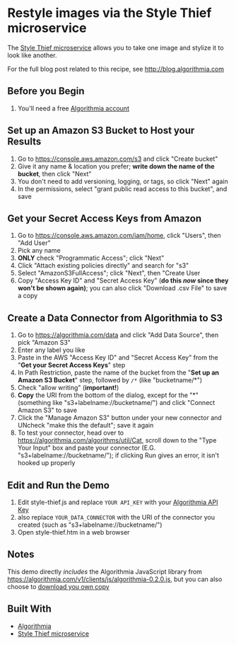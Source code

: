 # Restyle images via the Style Thief microservice

The [Style Thief microservice](https://algorithmia.com/algorithms/bkyan/StyleThief) allows you to take one image and stylize it to look like another.

For the full blog post related to this recipe, see http://blog.algorithmia.com

## Before you Begin

1. You'll need a free [Algorithmia account](https://algorithmia.com/signup)

## Set up an Amazon S3 Bucket to Host your Results

1. Go to https://console.aws.amazon.com/s3 and click "Create bucket"
2. Give it any name & location you prefer; **write down the name of the bucket**, then click "Next"
3. You don't need to add versioning, logging, or tags, so click "Next" again
4. In the permissions, select "grant public read access to this bucket", and save

## Get your Secret Access Keys from Amazon
1. Go to https://console.aws.amazon.com/iam/home, click "Users", then "Add User"
2. Pick any name
3. **ONLY** check "Programmatic Access"; click "Next"
4. Click "Attach existing policies directly" and search for "s3"
5. Select "AmazonS3FullAccess"; click "Next", then "Create User
6. Copy "Access Key ID" and "Secret Access Key" (**do this _now_ since they won't be shown again)**; you can also click "Download .csv File" to save a copy

## Create a Data Connector from Algorithmia to S3
1. Go to https://algorithmia.com/data and click "Add Data Source", then pick "Amazon S3"
2. Enter any label you like
3. Paste in the AWS "Access Key ID" and "Secret Access Key" from the "**Get your Secret Access Keys**" step
4. In Path Restriction, paste the name of the bucket from the "**Set up an Amazon S3 Bucket**" step, followed by `/*` (like "bucketname/*")
5. Check "allow writing" (**important!**)
6. **Copy** the URI from the bottom of the dialog, except for the "*" (something like "s3+labelname://bucketname/") and click "Connect Amazon S3" to save
7. Click the "Manage Amazon S3" button under your new connector and UNcheck "make this the default"; save it again
8. To test your connector, head over to https://algorithmia.com/algorithms/util/Cat, scroll down to the "Type Your Input" box and paste your connector (E.G. "s3+labelname://bucketname/"); if clicking Run gives an error, it isn't hooked up properly


## Edit and Run the Demo

1. Edit style-thief.js and replace `YOUR API_KEY` with your [Algorithmia API Key](http://developers.algorithmia.com/basics/customizing-api-keys/)
2. also replace `YOUR_DATA_CONNECTOR` with the URI of the connector you created (such as "s3+labelname://bucketname/")
2. Open style-thief.htm in a web browser

## Notes

This demo directly *includes* the Algorithmia JavaScript library from https://algorithmia.com/v1/clients/js/algorithmia-0.2.0.js, but you can also choose to [download you own copy](https://algorithmia.com/developers/clients/javascript/)

## Built With

* [Algorithmia](https://algorithmia.com)
* [Style Thief microservice](https://algorithmia.com/algorithms/bkyan/StyleThief)

